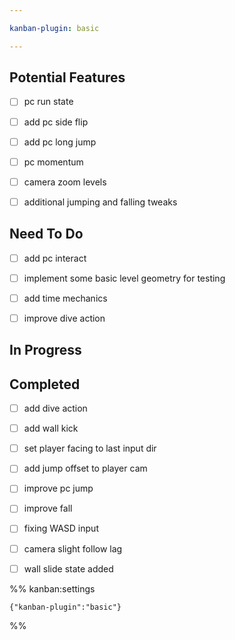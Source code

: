 ```yaml
---

kanban-plugin: basic

---
```


## Potential Features

- [ ] pc run state
- [ ] add pc side flip
- [ ] add pc long jump
- [ ] pc momentum
- [ ] camera zoom levels
- [ ] additional jumping and falling tweaks


## Need To Do

- [ ] add pc interact
- [ ] implement some basic level geometry for testing
- [ ] add time mechanics
- [ ] improve dive action


## In Progress



## Completed

- [ ] add dive action
- [ ] add wall kick
- [ ] set player facing to last input dir
- [ ] add jump offset to player cam
- [ ] improve pc jump
- [ ] improve fall
- [ ] fixing WASD input
- [ ] camera slight follow lag
- [ ] wall slide state added




%% kanban:settings
```
{"kanban-plugin":"basic"}
```
%%